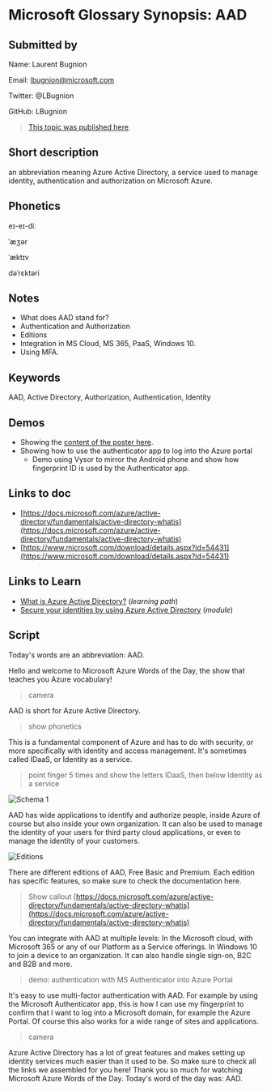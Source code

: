 # Microsoft Glossary Synopsis: AAD

## Submitted by

Name: Laurent Bugnion

Email: lbugnion@microsoft.com

Twitter: @LBugnion

GitHub: LBugnion

> [This topic was published here](https://aka.ms/define/aad).

## Short description

an abbreviation meaning Azure Active Directory, a service used to manage identity, authentication and authorization on Microsoft Azure.

## Phonetics

eɪ-eɪ-diː

ˈæʒər

ˈæktɪv

dəˈrɛktəri

## Notes

- What does AAD stand for?
- Authentication and Authorization
- Editions
- Integration in MS Cloud, MS 365, PaaS, Windows 10.
- Using MFA.

## Keywords

AAD, Active Directory, Authorization, Authentication, Identity

## Demos

- Showing the [content of the poster here](https://www.microsoft.com/download/details.aspx?id=54431).
- Showing how to use the authenticator app to log into the Azure portal
  - Demo using Vysor to mirror the Android phone and show how fingerprint ID is used by the Authenticator app.

## Links to doc

- [https://docs.microsoft.com/azure/active-directory/fundamentals/active-directory-whatis](https://docs.microsoft.com/azure/active-directory/fundamentals/active-directory-whatis)
- [https://www.microsoft.com/download/details.aspx?id=54431](https://www.microsoft.com/download/details.aspx?id=54431)

## Links to Learn

- [What is Azure Active Directory?](https://docs.microsoft.com/learn/paths/manage-identity-and-access) (*learning path*)
- [Secure your identities by using Azure Active Directory](https://docs.microsoft.com/learn/modules/intro-to-azure-ad) (*module*)

<a id="script"></a>

## Script

Today's words are an abbreviation: AAD.

Hello and welcome to Microsoft Azure Words of the Day,
the show that teaches you Azure vocabulary!

> camera

AAD is short for Azure Active Directory.

> show phonetics

This is a fundamental component of Azure and has to do with security, or more specifically with identity and access management. It's sometimes called IDaaS, or Identity as a service.

> point finger 5 times and show the letters IDaaS, then below Identity as a service

![Schema 1](images/aad/schema1.png)

AAD has wide applications to identify and authorize people, inside Azure of course but also inside your own organization. It can also be used to manage the identity of your users for third party cloud applications, or even to manage the identity of your customers.

![Editions](images/aad/editions.png)

There are different editions of AAD, Free Basic and Premium. Each edition has specific features, so make sure to check the documentation here.

> Show callout
> [https://docs.microsoft.com/azure/active-directory/fundamentals/active-directory-whatis](https://docs.microsoft.com/azure/active-directory/fundamentals/active-directory-whatis)

You can integrate with AAD at multiple levels: In the Microsoft cloud, with Microsoft 365 or any of our Platform as a Service offerings. In Windows 10 to join a device to an organization. It can also handle single sign-on, B2C and B2B and more.

> demo: authentication with MS Authenticator into Azure Portal

It's easy to use multi-factor authentication with AAD. For example by using the Microsoft Authenticator app, this is how I can use my fingerprint to confirm that I want to log into a Microsoft domain, for example the Azure Portal. Of course this also works for a wide range of sites and applications.

> camera

Azure Active Directory has a lot of great features and makes setting up identity services much easier than it used to be. So make sure to check all the links we assembled for you here! Thank you so much for watching Microsoft Azure Words of the Day. Today's word of the day was: AAD.
